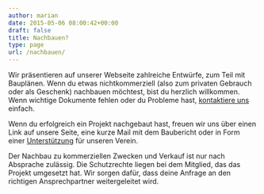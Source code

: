 ```yaml
---
author: marian
date: 2015-05-06 08:00:42+00:00
draft: false
title: Nachbauen?
type: page
url: /nachbauen/
---
```


Wir präsentieren auf unserer Webseite zahlreiche Entwürfe, zum Teil mit Bauplänen. Wenn du etwas nichtkommerziell (also zum privaten Gebrauch oder als Geschenk) nachbauen möchtest, bist du herzlich willkommen. Wenn wichtige Dokumente fehlen oder du Probleme hast, [kontaktiere uns](/kontakt/) einfach.

Wenn du erfolgreich ein Projekt nachgebaut hast, freuen wir uns über einen Link auf unsere Seite, eine kurze Mail mit dem Baubericht oder in Form einer [Unterstützung](/unterstuetzen/) für unseren Verein.

Der Nachbau zu kommerziellen Zwecken und Verkauf ist nur nach Absprache zulässig. Die Schutzrechte liegen bei dem Mitglied, das das Projekt umgesetzt hat. Wir sorgen dafür, dass deine Anfrage an den richtigen Ansprechpartner weitergeleitet wird.
